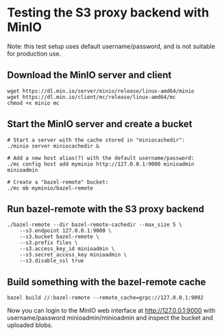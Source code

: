 # Testing the S3 proxy backend with MinIO

Note: this test setup uses default username/password, and is not suitable for
production use.

## Download the MinIO server and client

    wget https://dl.min.io/server/minio/release/linux-amd64/minio
    wget https://dl.min.io/client/mc/release/linux-amd64/mc
    chmod +x minio mc

## Start the MinIO server and create a bucket

    # Start a server with the cache stored in "miniocachedir":
    ./minio server miniocachedir &

    # Add a new host alias(?) with the default username/password:
    ./mc config host add myminio http://127.0.0.1:9000 minioadmin minioadmin

    # Create a "bazel-remote" bucket:
    ./mc mb myminio/bazel-remote

## Run bazel-remote with the S3 proxy backend

    ./bazel-remote --dir bazel-remote-cachedir --max_size 5 \
    	--s3.endpoint 127.0.0.1:9000 \
    	--s3.bucket bazel-remote \
    	--s3.prefix files \
    	--s3.access_key_id minioadmin \
    	--s3.secret_access_key minioadmin \
    	--s3.disable_ssl true

## Build something with the bazel-remote cache

    bazel build //:bazel-remote --remote_cache=grpc://127.0.0.1:9092

Now you can login to the MinIO web interface at http://127.0.0.1:9000 with
username/password minioadmin/minioadmin and inspect the bucket and uploaded
blobs.
